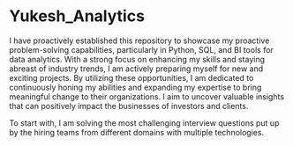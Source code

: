 # Yukesh_Analytics

I have proactively established this repository to showcase my proactive problem-solving capabilities, 
particularly in Python, SQL, and BI tools for data analytics. 
With a strong focus on enhancing my skills and staying abreast of industry trends, 
I am actively preparing myself for new and exciting projects. By utilizing these opportunities, 
I am dedicated to continuously honing my abilities and expanding my expertise to bring meaningful change to their organizations. 
I aim to uncover valuable insights that can positively impact the businesses of investors and clients.

To start with, I am solving the most challenging interview questions put up by the hiring teams from different domains with multiple technologies.
